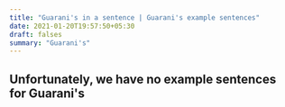 ```yaml
---
title: "Guarani's in a sentence | Guarani's example sentences"
date: 2021-01-20T19:57:50+05:30
draft: falses
summary: "Guarani's"
---
```

## Unfortunately, we have no example sentences for Guarani's                 
